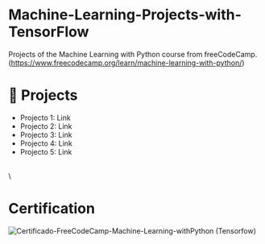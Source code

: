 # Machine-Learning-Projects-with-TensorFlow
Projects of the Machine Learning with Python course from freeCodeCamp. 
(https://www.freecodecamp.org/learn/machine-learning-with-python/)


# 🔨 Projects

- Projecto 1: Link
- Projecto 2: Link
- Projecto 3: Link
- Projecto 4: Link
- Projecto 5: Link

\
\

# Certification
![Certificado-FreeCodeCamp-Machine-Learning-withPython (Tensorfow)](https://user-images.githubusercontent.com/45262080/217962697-ea9c548f-e2ba-4405-bb37-c38db9f6fd63.PNG)




